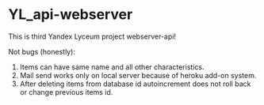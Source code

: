 # YL_api-webserver
This is third Yandex Lyceum project webserver-api!

Not bugs (honestly):
1) Items can have same name and all other characteristics.
2) Mail send works only on local server because of heroku add-on system. 
3) After deleting items from database id autoincrement does not roll back or change previous items id.
